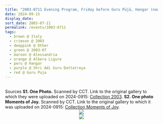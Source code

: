 ```yaml
---
title: "2003-0711 Evening Program, Friday before Guru Pūjā, Hangar (now Nirmal Temple), Albera Ligure, Alessandria, Italy"
date: 2024-09-15
display_date: 
sort_date: 2003-07-11
permalink: /events/2003-0711
tags:
  - brown @ Italy
  - crimson @ 2003
  - deeppink @ Other
  - green @ 2003-07
  - maroon @ Alessandria
  - orange @ Albera Ligure
  - peru @ Hangar
  - purple @ Shri Adi Guru Dattatreya
  - red @ Guru Puja
---
```


<br>

<wave-list>
  <list-title color="DarkSeaGreen" width="40">Sources</list-title>
  <list-item color="BlanchedAlmond" width="280"><b>S1. One Photo.</b> Scanned by CCT. Link to the original gallery to which they were uploaded on 2024-0915: <a href="https://eternalmoments.smugmug.com/Collections/Rosalyn-Anne-Tildesly-Collection/2003/">Collection 2003</a>.</list-item>
  <list-item color="Lavender" width="280"><b>S2. One photo Moments of Joy.</b> Scanned by CCT. Link to the original gallery to which it was uploaded on 2024-0915: <a href="https://eternalmoments.smugmug.com/Collections/Rosalyn-Anne-Tildesly-Collection/Moments-of-Joy"> Collection Moments of Joy</a>.</list-item>  
</wave-list>

<div style="text-align: center"><img src="https://pub-bcc3cbe9b1e94ba1ac28915f7a3900fa.r2.dev/2003-0711_Evening_Program_Friday_before_Guru_Puja_Hangar_(now_Nirmal_Temple)_Albera_Ligure_Alessandria_Italy_01_(from_tif)_(Photo_credit_Rosalyn_Anne_Tildesley).jpg" /></div>

<div style="text-align: center"><img src="https://pub-bcc3cbe9b1e94ba1ac28915f7a3900fa.r2.dev/2003-0711_Evening_Program_Friday_before_Guru_Puja_Hangar_(now_Nirmal_Temple)_Albera_Ligure_Alessandria_Italy_00_(from_tif)_(Photo_credit_Rosalyn_Anne_Tildesley).jpg" /></div>